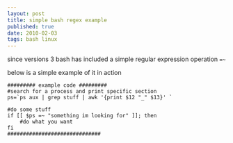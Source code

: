 ```yaml
--- 
layout: post
title: simple bash regex example
published: true
date: 2010-02-03
tags: bash linux
---
```

since versions 3 bash has included a simple regular expression operation `=~`

below is a simple example of it in action

``` shell
######### example code #########
#search for a process and print specific section
ps=`ps aux | grep stuff | awk '{print $12 "_" $13}' `

#do some stuff
if [[ $ps =~ "something im looking for" ]]; then
    #do what you want
fi
##############################
```